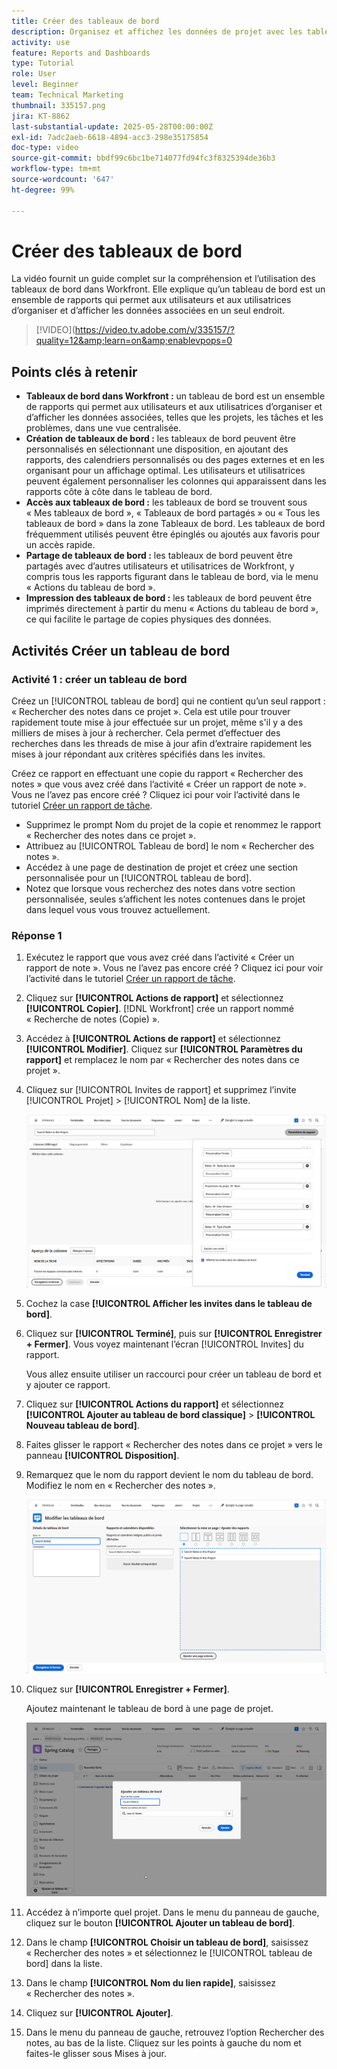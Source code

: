 ```yaml
---
title: Créer des tableaux de bord
description: Organisez et affichez les données de projet avec les tableaux de bord Workfront, qui peuvent être personnalisés, facilement accessibles, partagés et imprimés pour une gestion de projets et une collaboration transparentes.
activity: use
feature: Reports and Dashboards
type: Tutorial
role: User
level: Beginner
team: Technical Marketing
thumbnail: 335157.png
jira: KT-8862
last-substantial-update: 2025-05-28T00:00:00Z
exl-id: 7adc2aeb-6618-4894-acc3-298e35175854
doc-type: video
source-git-commit: bbdf99c6bc1be714077fd94fc3f8325394de36b3
workflow-type: tm+mt
source-wordcount: '647'
ht-degree: 99%

---
```


# Créer des tableaux de bord

La vidéo fournit un guide complet sur la compréhension et l’utilisation des tableaux de bord dans Workfront.
Elle explique qu’un tableau de bord est un ensemble de rapports qui permet aux utilisateurs et aux utilisatrices d’organiser et d’afficher les données associées en un seul endroit.

>[!VIDEO](https://video.tv.adobe.com/v/335157/?quality=12&amp;learn=on&amp;enablevpops=0

## Points clés à retenir

* **Tableaux de bord dans Workfront :** un tableau de bord est un ensemble de rapports qui permet aux utilisateurs et aux utilisatrices d’organiser et d’afficher les données associées, telles que les projets, les tâches et les problèmes, dans une vue centralisée.
* **Création de tableaux de bord :** les tableaux de bord peuvent être personnalisés en sélectionnant une disposition, en ajoutant des rapports, des calendriers personnalisés ou des pages externes et en les organisant pour un affichage optimal. Les utilisateurs et utilisatrices peuvent également personnaliser les colonnes qui apparaissent dans les rapports côte à côte dans le tableau de bord.
* **Accès aux tableaux de bord :** les tableaux de bord se trouvent sous « Mes tableaux de bord », « Tableaux de bord partagés » ou « Tous les tableaux de bord » dans la zone Tableaux de bord. Les tableaux de bord fréquemment utilisés peuvent être épinglés ou ajoutés aux favoris pour un accès rapide.
* **Partage de tableaux de bord :** les tableaux de bord peuvent être partagés avec d’autres utilisateurs et utilisatrices de Workfront, y compris tous les rapports figurant dans le tableau de bord, via le menu « Actions du tableau de bord ».
* **Impression des tableaux de bord :** les tableaux de bord peuvent être imprimés directement à partir du menu « Actions du tableau de bord », ce qui facilite le partage de copies physiques des données.


## Activités Créer un tableau de bord

### Activité 1 : créer un tableau de bord

Créez un [!UICONTROL tableau de bord] qui ne contient qu’un seul rapport : « Rechercher des notes dans ce projet ». Cela est utile pour trouver rapidement toute mise à jour effectuée sur un projet, même s&#39;il y a des milliers de mises à jour à rechercher. Cela permet d’effectuer des recherches dans les threads de mise à jour afin d’extraire rapidement les mises à jour répondant aux critères spécifiés dans les invites.

Créez ce rapport en effectuant une copie du rapport « Rechercher des notes » que vous avez créé dans l’activité « Créer un rapport de note ». Vous ne l’avez pas encore créé ? Cliquez ici pour voir l’activité dans le tutoriel [Créer un rapport de tâche](https://experienceleague.adobe.com/fr/docs/workfront-learn/tutorials-workfront/reporting/basic-reporting/create-a-task-report#activity-1-create-a-note-report-with-prompts).

* Supprimez le prompt Nom du projet de la copie et renommez le rapport « Rechercher des notes dans ce projet ».
* Attribuez au [!UICONTROL Tableau de bord] le nom « Rechercher des notes ».
* Accédez à une page de destination de projet et créez une section personnalisée pour un [!UICONTROL tableau de bord].
* Notez que lorsque vous recherchez des notes dans votre section personnalisée, seules s’affichent les notes contenues dans le projet dans lequel vous vous trouvez actuellement.

### Réponse 1

1. Exécutez le rapport que vous avez créé dans l’activité « Créer un rapport de note ». Vous ne l’avez pas encore créé ? Cliquez ici pour voir l’activité dans le tutoriel [Créer un rapport de tâche](https://experienceleague.adobe.com/fr/docs/workfront-learn/tutorials-workfront/reporting/basic-reporting/create-a-task-report#activity-1-create-a-note-report-with-prompts).
1. Cliquez sur **[!UICONTROL Actions de rapport]** et sélectionnez **[!UICONTROL Copier]**. [!DNL Workfront] crée un rapport nommé « Recherche de notes (Copie) ».
1. Accédez à **[!UICONTROL Actions de rapport]** et sélectionnez **[!UICONTROL Modifier]**. Cliquez sur **[!UICONTROL Paramètres du rapport]** et remplacez le nom par « Rechercher des notes dans ce projet ».
1. Cliquez sur [!UICONTROL Invites de rapport] et supprimez l’invite [!UICONTROL Projet] > [!UICONTROL Nom] de la liste.

   ![Image de l’écran permettant de créer un tableau de bord](assets/edit-report-prompts.png)

1. Cochez la case **[!UICONTROL Afficher les invites dans le tableau de bord]**.
1. Cliquez sur **[!UICONTROL Terminé]**, puis sur **[!UICONTROL Enregistrer + Fermer]**. Vous voyez maintenant l’écran [!UICONTROL Invites] du rapport.

   Vous allez ensuite utiliser un raccourci pour créer un tableau de bord et y ajouter ce rapport.

1. Cliquez sur **[!UICONTROL Actions du rapport]** et sélectionnez **[!UICONTROL Ajouter au tableau de bord classique]** > **[!UICONTROL Nouveau tableau de bord]**.
1. Faites glisser le rapport « Rechercher des notes dans ce projet » vers le panneau **[!UICONTROL Disposition]**.
1. Remarquez que le nom du rapport devient le nom du tableau de bord. Modifiez le nom en « Rechercher des notes ».

   ![Image de l’écran permettant de créer un tableau de bord](assets/create-dashboard.png)

1. Cliquez sur **[!UICONTROL Enregistrer + Fermer]**.

   Ajoutez maintenant le tableau de bord à une page de projet.

   ![Image de l’écran permettant de créer un tableau de bord](assets/add-custom-section.png)

1. Accédez à n’importe quel projet. Dans le menu du panneau de gauche, cliquez sur le bouton **[!UICONTROL Ajouter un tableau de bord]**.
1. Dans le champ **[!UICONTROL Choisir un tableau de bord]**, saisissez « Rechercher des notes » et sélectionnez le [!UICONTROL tableau de bord] dans la liste.
1. Dans le champ **[!UICONTROL Nom du lien rapide]**, saisissez « Rechercher des notes ».
1. Cliquez sur **[!UICONTROL Ajouter]**.
1. Dans le menu du panneau de gauche, retrouvez l’option Rechercher des notes, au bas de la liste. Cliquez sur les points à gauche du nom et faites-le glisser sous Mises à jour.

